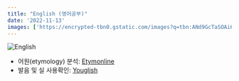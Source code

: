 ```yaml
---
title: "English (영어공부)"
date: '2022-11-13'
images: ['https://encrypted-tbn0.gstatic.com/images?q=tbn:ANd9GcTaSOAi6C5L_NGkEnz1Rr3cqOmY3H1pKtfZhg&usqp=CAU']
---
```

![English](https://encrypted-tbn0.gstatic.com/images?q=tbn:ANd9GcTaSOAi6C5L_NGkEnz1Rr3cqOmY3H1pKtfZhg&usqp=CAU)

- 어원(etymology) 분석: [Etymonline](https://www.etymonline.com/)
- 발음 및 실 사용확인: [Youglish](https://youglish.com/)

